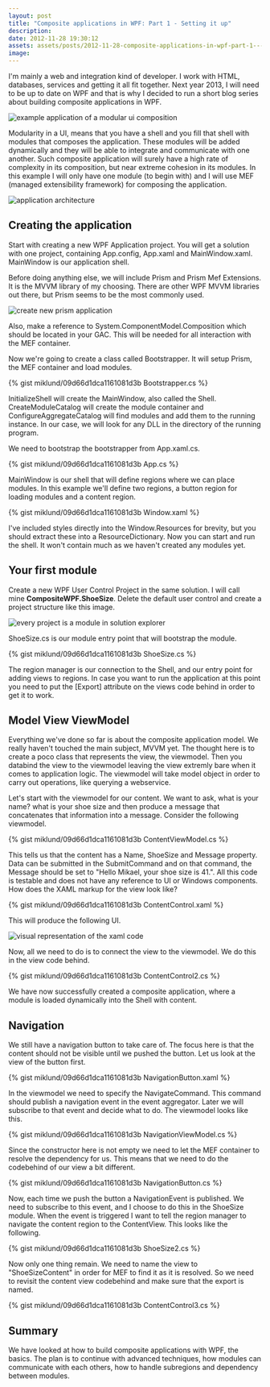 ```yaml
---
layout: post
title: "Composite applications in WPF: Part 1 - Setting it up"
description:
date: 2012-11-28 19:30:12
assets: assets/posts/2012-11-28-composite-applications-in-wpf-part-1---setting-it-up
image: 
---
```


I'm mainly a web and integration kind of developer. I work with HTML, databases, services and getting it all fit together. Next year 2013, I will need to be up to date on WPF and that is why I decided to run a short blog series about building composite applications in WPF.

![example application of a modular ui composition](/assets/posts/2012-11-28-composite-applications-in-wpf-part-1-setting-it-up/Capture.PNG)

Modularity in a UI, means that you have a shell and you fill that shell with modules that composes the application. These modules will be added dynamically and they will be able to integrate and communicate with one another. Such composite application will surely have a high rate of complexity in its composition, but near extreme cohesion in its modules. In this example I will only have one module (to begin with) and I will use MEF (managed extensibility framework) for composing the application.

![application architecture](/assets/posts/2012-11-28-composite-applications-in-wpf-part-1-setting-it-up/composite_wpf_2.png)

## Creating the application

Start with creating a new WPF Application project. You will get a solution with one project, containing App.config, App.xaml and MainWindow.xaml. MainWindow is our application shell.

Before doing anything else, we will include Prism and Prism Mef Extensions. It is the MVVM library of my choosing. There are other WPF MVVM libraries out there, but Prism seems to be the most commonly used.

![create new prism application](/assets/posts/2012-11-28-composite-applications-in-wpf-part-1-setting-it-up/wpf_1.PNG)

Also, make a reference to System.ComponentModel.Composition which should be located in your GAC. This will be needed for all interaction with the MEF container.

Now we're going to create a class called Bootstrapper. It will setup Prism, the MEF container and load modules.

{% gist miklund/09d66d1dca1161081d3b Bootstrapper.cs %}

InitializeShell will create the MainWindow, also called the Shell. CreateModuleCatalog will create the module container and ConfigureAggregateCatalog will find modules and add them to the running instance. In our case, we will look for any DLL in the directory of the running program.

We need to bootstrap the bootstrapper from App.xaml.cs.

{% gist miklund/09d66d1dca1161081d3b App.cs %}

MainWindow is our shell that will define regions where we can place modules. In this example we'll define two regions, a button region for loading modules and a content region.

{% gist miklund/09d66d1dca1161081d3b Window.xaml %}

I've included styles directly into the Window.Resources for brevity, but you should extract these into a ResourceDictionary. Now you can start and run the shell. It won't contain much as we haven't created any modules yet.

## Your first module

Create a new WPF User Control Project in the same solution. I will call mine **CompositeWPF.ShoeSize**. Delete the default user control and create a project structure like this image.

![every project is a module in solution explorer](/assets/posts/2012-11-28-composite-applications-in-wpf-part-1-setting-it-up/module.png)

ShoeSize.cs is our module entry point that will bootstrap the module.

{% gist miklund/09d66d1dca1161081d3b ShoeSize.cs %}

The region manager is our connection to the Shell, and our entry point for adding views to regions. In case you want to run the application at this point you need to put the [Export] attribute on the views code behind in order to get it to work.

## Model View ViewModel

Everything we've done so far is about the composite application model. We really haven't touched the main subject, MVVM yet. The thought here is to create a poco class that represents the view, the viewmodel. Then you databind the view to the viewmodel leaving the view extremly bare when it comes to application logic. The viewmodel will take model object in order to carry out operations, like querying a webservice.

Let's start with the viewmodel for our content. We want to ask, what is your name? what is your shoe size and then produce a message that concatenates that information into a message. Consider the following viewmodel.

{% gist miklund/09d66d1dca1161081d3b ContentViewModel.cs %}

This tells us that the content has a Name, ShoeSize and Message property. Data can be submitted in the SubmitCommand and on that command, the Message should be set to "Hello Mikael, your shoe size is 41.". All this code is testable and does not have any reference to UI or Windows components. How does the XAML markup for the view look like?

{% gist miklund/09d66d1dca1161081d3b ContentControl.xaml %}

This will produce the following UI.

![visual representation of the xaml code](/assets/posts/2012-11-28-composite-applications-in-wpf-part-1-setting-it-up/view_content.png)

Now, all we need to do is to connect the view to the viewmodel. We do this in the view code behind.

{% gist miklund/09d66d1dca1161081d3b ContentControl2.cs %}

We have now successfully created a composite application, where a module is loaded dynamically into the Shell with content.

## Navigation

We still have a navigation button to take care of. The focus here is that the content should not be visible until we pushed the button. Let us look at the view of the button first.

{% gist miklund/09d66d1dca1161081d3b NavigationButton.xaml %}

In the viewmodel we need to specify the NavigateCommand. This command should publish a navigation event in the event aggregator. Later we will subscribe to that event and decide what to do. The viewmodel looks like this.

{% gist miklund/09d66d1dca1161081d3b NavigationViewModel.cs %}

Since the constructor here is not empty we need to let the MEF container to resolve the dependency for us. This means that we need to do the codebehind of our view a bit different.

{% gist miklund/09d66d1dca1161081d3b NavigationButton.cs %}

Now, each time we push the button a NavigationEvent is published. We need to subscribe to this event, and I choose to do this in the ShoeSize module. When the event is triggered I want to tell the region manager to navigate the content region to the ContentView. This looks like the following.

{% gist miklund/09d66d1dca1161081d3b ShoeSize2.cs %}

Now only one thing remain. We need to name the view to "ShoeSizeContent" in order for MEF to find it as it is resolved. So we need to revisit the content view codebehind and make sure that the export is named.

{% gist miklund/09d66d1dca1161081d3b ContentControl3.cs %}

## Summary

We have looked at how to build composite applications with WPF, the basics. The plan is to continue with advanced techniques, how modules can communicate with each others, how to handle subregions and dependency between modules.
